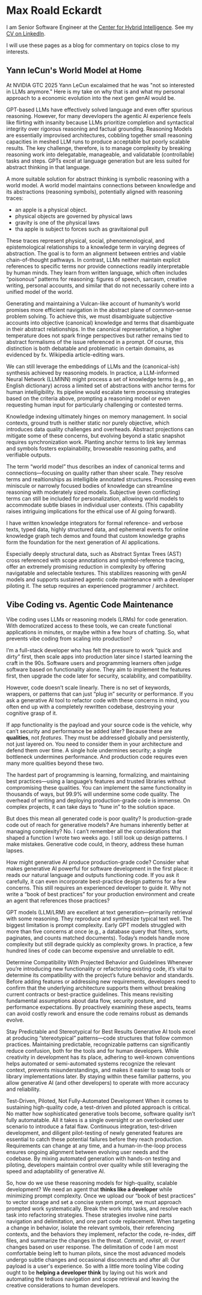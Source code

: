 # Max Roald Eckardt

I am Senior Software Engineer at the [Center for Hybrid Intelligence](https://mgmt.au.dk/center-for-hybrid-intelligence/). See my [CV on LinkedIn](https://www.linkedin.com/in/max-roald-eckardt-69706071/).

I will use these pages as a blog for commentary on topics close to my interests. 

## Yann leCun's World Model at Home 
At NVIDIA GTC 2025 Yann LeCun excalaimed that he was "not so interested in LLMs anymore." Here is my take on why that is and what my personal approach to a economic evolution into the next gen genAI would be.

GPT-based LLMs have effectively solved language and even offer spurious reasoning. However, for many devevlopers the agentic AI experience feels like flirting with insanity because LLMs prioritize completion and syntactical integrity over rigorous reasoning and factual grounding. Reasoning Models are essentially improvised architectures, cobbling together small reasoning capacities in meshed LLM runs to produce acceptable but poorly scalable results. The key challenge, therefore, is to manage complexity by breaking reasoning work into delegatable, manageable, and validatable (controllable) tasks and steps. GPTs excel at language generation but are less suited for abstract thinking in that language.

A more suitable solution for abstract thinking is symbolic reasoning with a world model. A world model maintains connections between knowledge and its abstractions (reasoning symbols), potentially aligned with reasoning traces:

- an apple is a physical object. 
- physical objects are governed by physical laws
- gravity is one of the physical laws
- tha apple is subject to forces such as gravitaional pull

These traces represent physical, social, phenomenological, and epistemological relationships to a knowledge term in varying degrees of abstraction. The goal is to form an alignment between entries and viable chain-of-thought pathways. In contrast, LLMs neither maintain explicit references to specific terms nor provide connections readily interpretable by human minds. They learn from written language, which often includes “poisonous” patterns for reasoning: figures of speech, sarcasm, creative writing, personal accounts, and similar that do not necessarily cohere into a unified model of the world.

Generating and maintaining a Vulcan-like account of humanity’s world promises more efficient navigation in the abstract plane of common-sense problem solving. To achieve this, we must disambiguate subjective accounts into objective (canonical) knowledge and terms that disambiguate in their abstract relationships. In the canonical representation, a higher temperature does not spark fringe perspectives but rather remains tied to abstract formalisms of the issue referenced in a prompt. Of course, this distinction is both debatable and problematic in certain domains, as evidenced by fx. Wikipedia article-editing wars.

We can still leverage the embeddings of LLMs and the (canonical-ish) synthesis achieved by reasoning models. In practice, a LLM-informed Neural Network (LLMINN) might process a set of knowledge terms (e.g., an English dictionary) across a limited set of abstractions with anchor terms for human intelligibility. Its pipeline would escalate term processing strategies based on the criteria above, prompting a reasoning model or even requesting human input for particularly challenging or contested terms.

Knowledge indexing ultimately hinges on memory management. In social contexts, ground truth is neither static nor purely objective, which introduces data quality challenges and overheads. Abstract projections can mitigate some of these concerns, but evolving beyond a static snapshot requires synchronization work. Planting anchor terms to link key lemmas and symbols fosters explainability, browseable reasoning paths, and verifiable outputs.

The term “world model” thus describes an index of canonical terms and connections—focusing on quality rather than sheer scale. They resolve terms and realtionships as  intelligible annotated structures. Processing even miniscule or narrowly focused bodies of knowledge can streamline reasoning with moderately sized models. Subjective (even conflicting) terms can still be included for personalization, allowing world models to accommodate subtle biases in individual user contexts. (This capability raises intriguing implications for the ethical use of AI going forward).

I have written knowledge integrators for formal reference- and verbose texts, typed data, highly structured data, and ephemeral events for online knowledge graph tech demos and found that custom knowledge graphs form the foundation for the next generation of AI applications. 

Especially deeply structural data, such as Abstract Syntax Trees (AST) cross referenced with scope annotations and symbol-reference tracing, offer an extremely promising reduction in complexity by offering navigatable and selectable textures. This stabilizes reasoning with genAI models and supports sustained agentic code maintenance with a developer piloting it. The setup requires an experienced programmer / architect.

## Vibe Coding vs. Agentic Code Maintenance
Vibe coding uses LLMs or reasoning models (LRMs) for code generation. With democratized access to these tools, we can create functional applications in minutes, or maybe within a few hours of chatting. So, what prevents vibe coding from scaling into production?

I’m a full-stack developer who has felt the pressure to work “quick and dirty” first, then scale apps into production later since I started learning the craft in the 90s. Software users and programming learners often judge software based on functionality alone. They aim to implement the features first, then upgrade the code later for security, scalability, and compatibility.

However, code doesn’t scale linearly. There is no set of keywords, wrappers, or patterns that can just “plug in” security or performance. If you ask a generative AI tool to refactor code with these concerns in mind, you often end up with a completely rewritten codebase, destroying your cognitive grasp of it.

If app functionality is the payload and your source code is the vehicle, why can’t security and performance be added later? Because these are __qualities__, not _features_. They must be addressed globally and persistently, not just layered on. You need to consider them in your architecture and defend them over time. A single hole undermines security; a single bottleneck undermines performance. And production code requires even many more qualities beyond these two.

The hardest part of programming is learning, formalizing, and maintaining best practices—using a language’s features and trusted libraries without compromising these qualities. You can implement the same functionality in thousands of ways, but 99.9% will undermine some code quality. The overhead of writing and deploying production-grade code is immense. On complex projects, it can take days to “tune in” to the solution space.

But does this mean all generated code is poor quality? Is production-grade code out of reach for generative models? Are humans inherently better at managing complexity? No. I can’t remember all the considerations that shaped a function I wrote two weeks ago. I still look up design patterns. I make mistakes. Generative code could, in theory, address these human lapses.

How might generative AI produce production-grade code? Consider what makes generative AI powerful for software development in the first place: it reads our natural language and outputs functioning code. If you ask it carefully, it can even incorporate best-practice design patterns for a few concerns. This still requires an experienced developer to guide it. Why not write a “book of best practices” for your production environment and create an agent that references those practices?

GPT models (LLM/LRM) are excellent at text generation—primarily retrieval with some reasoning. They reproduce and synthesize typical text well. The biggest limitation is prompt complexity. Early GPT models struggled with more than five concerns at once (e.g., a database query that filters, sorts, paginates, and counts matched documents). Today’s models handle more complexity but still degrade quickly as complexity grows. In practice, a few hundred lines of code can become expensive and unreliable to edit.

Determine Compatibility With Projected Behavior and Guidelines
Whenever you’re introducing new functionality or refactoring existing code, it’s vital to determine its compatibility with the project’s future behavior and standards. Before adding features or addressing new requirements, developers need to confirm that the underlying architecture supports them without breaking current contracts or best-practice guidelines. This means revisiting fundamental assumptions about data flow, security posture, and performance expectations. By proactively examining these aspects, teams can avoid costly rework and ensure the code remains robust as demands evolve.

Stay Predictable and Stereotypical for Best Results
Generative AI tools excel at producing “stereotypical” patterns—code structures that follow common practices. Maintaining predictable, recognizable patterns can significantly reduce confusion, both for the tools and for human developers. While creativity in development has its place, adhering to well-known conventions helps automated or semi-automated systems recognize the relevant context, prevents misunderstandings, and makes it easier to swap tools or library implementations later. By staying within these familiar patterns, you allow generative AI (and other developers) to operate with more accuracy and reliability.

Test-Driven, Piloted, Not Fully-Automated Development
When it comes to sustaining high-quality code, a test-driven and piloted approach is critical. No matter how sophisticated generative tools become, software quality isn’t fully automatable. All it takes is a single oversight or an overlooked user scenario to introduce a fatal flaw. Continuous integration, test-driven development, and diligent pilot-testing of newly generated features are essential to catch these potential failures before they reach production. Requirements can change at any time, and a human-in-the-loop process ensures ongoing alignment between evolving user needs and the codebase. By mixing automated generation with hands-on testing and piloting, developers maintain control over quality while still leveraging the speed and adaptability of generative AI.

So, how do we use these reasoning models for high-quality, scalable development? We need an agent that __thinks like a developer__ while minimizing prompt complexity. Once we upload our “book of best practices” to vector storage and set a concise system prompt, we must approach prompted work systematically. Break the work into tasks, and resolve each task into refactoring strategies. These strategies involve nine parts navigation and delimitation, and one part code replacement. When targeting a change in behavior, isolate the relevant symbols, their referencing contexts, and the behaviors they implement, refactor the code, re-index, diff files, and summarize the changes in the threat. _Commit_, _revisit_, or _revert_ changes based on user response. The delimitation of code I am most comfortable being left to human pilots, since the most advanced models undergo subtle changes and occasional disconnects and after all: Our payload is a user's experience. So with a little more tooling Vibe coding ought to be __helping a developer think__ by laying out his work and automating the tediuos navigation and scope retrieval and leaving the creative considerations to human developers.  



